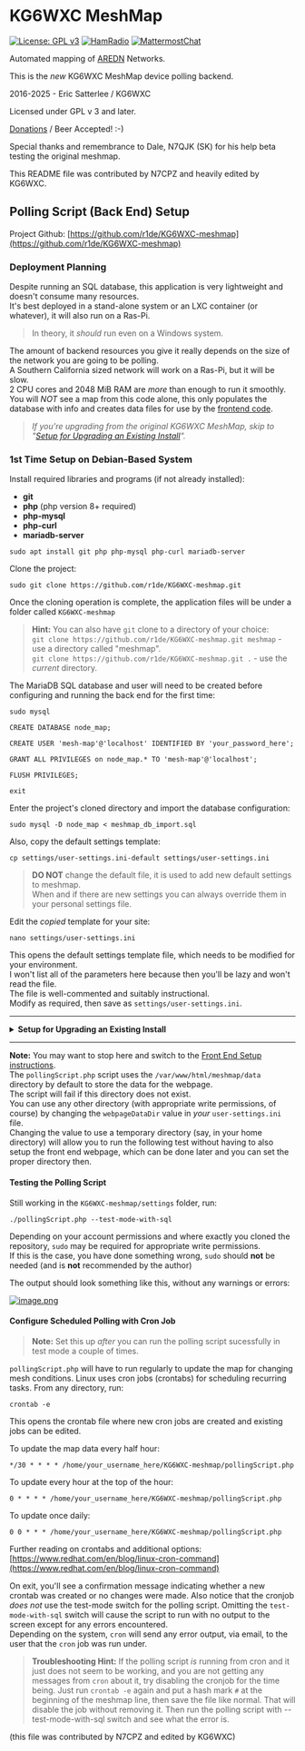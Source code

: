 # KG6WXC MeshMap
  
[![License: GPL v3](https://img.shields.io/badge/License-GPLv3-blue.svg)](https://www.gnu.org/licenses/gpl-3.0)
[![HamRadio](https://img.shields.io/badge/HamRadio-Roger!-green.svg)](https://www.arednmesh.org)
[![MattermostChat](https://img.shields.io/badge/Chat-Mattermost-blueviolet.svg)](https://mattermost.kg6wxc.net/mesh/channels/meshmap)  
  
Automated mapping of [AREDN](https://arednmesh.org) Networks.  

This is the _new_ KG6WXC MeshMap device polling backend.

2016-2025 - Eric Satterlee / KG6WXC

Licensed under GPL v 3 and later.  

[Donations](https://www.paypal.com/cgi-bin/webscr?cmd=_donations&business=6K5KQYYU34H4U&currency_code=USD&source=url) / Beer Accepted! :-)  

Special thanks and remembrance to Dale, N7QJK (SK) for his help beta testing the original meshmap.  

This README file was contributed by N7CPZ and heavily edited by KG6WXC.  

## Polling Script (Back End) Setup

Project Github: [https://github.com/r1de/KG6WXC-meshmap](https://github.com/r1de/KG6WXC-meshmap)

### Deployment Planning

Despite running an SQL database, this application is very lightweight and doesn't consume many resources.  
It's best deployed in a stand-alone system or an LXC container (or whatever), it will also run on a Ras-Pi. 
>In theory, it _should_ run even on a Windows system.

The amount of backend resources you give it really depends on the size of the network you are going to be polling.  
A Southern California sized network will work on a Ras-Pi, but it will be slow.  
2 CPU cores and 2048 MiB RAM are _more_ than enough to run it smoothly.  
You will *NOT* see a map from this code alone, this only populates the database with info and creates data files for use by the [frontend code](https://github.com/r1de/KG6WXC-meshmap-webpage).


>*If you're upgrading from the original KG6WXC MeshMap, skip to "[Setup for Upgrading an Existing Install](#bkmrk-setup-for-upgrading-)".*


### 1st Time Setup on Debian-Based System

Install required libraries and programs (if not already installed):
- **git**
- **php** (php version 8+ required)
- **php-mysql**
- **php-curl**
- **mariadb-server**
    
```
sudo apt install git php php-mysql php-curl mariadb-server
```  

Clone the project:  
```
sudo git clone https://github.com/r1de/KG6WXC-meshmap.git
```  
Once the cloning operation is complete, the application files will be under a folder called `KG6WXC-meshmap`

>**Hint:** You can also have `git` clone to a directory of your choice:  
>`git clone https://github.com/r1de/KG6WXC-meshmap.git meshmap` - use a directory called "meshmap".  
>`git clone https://github.com/r1de/KG6WXC-meshmap.git .` - use the _current_ directory.

The MariaDB SQL database and user will need to be created before configuring and running the back end for the first time:  
```
sudo mysql
```  
```
CREATE DATABASE node_map;
```  
```
CREATE USER 'mesh-map'@'localhost' IDENTIFIED BY 'your_password_here';
```  
```
GRANT ALL PRIVILEGES on node_map.* TO 'mesh-map'@'localhost';
```  
```
FLUSH PRIVILEGES;
```  
```
exit
```  

Enter the project's cloned directory and import the database configuration:  
```
sudo mysql -D node_map < meshmap_db_import.sql
```

Also, copy the default settings template:  
```
cp settings/user-settings.ini-default settings/user-settings.ini
```
>**DO NOT** change the default file, it is used to add new default settings to meshmap.  
>When and if there are new settings you can always override them in your personal settings file.

Edit the _copied_ template for your site:  
```
nano settings/user-settings.ini
```  
This opens the default settings template file, which needs to be modified for your environment.  
I won't list all of the parameters here because then you'll be lazy and won't read the file.  
The file is well-commented and suitably instructional.  
Modify as required, then save as `settings/user-settings.ini`.

---

<details id="bkmrk-setup-for-upgrading-"><summary><strong>Setup for Upgrading an Existing Install</strong></summary>

You likely have everything you need already installed.  
If you have been running the old map and are upgrading to this new version, you will need to update the values in the new configuration file.
>If you copy over your existing user-settings file and carefully update it, you could probably re-use it, there are some changes, but not many.

The Database structure has changed in this new version and it will need to be updated, run this command from the meshmap directory:

```
sudo mysql -D node_map < meshmap_db_update.sql
```
After that is done, run the polling script in test mode and continue with the Front End Setup.

</details>

---

**Note:** You may want to stop here and switch to the [Front End Setup instructions](http://n7cpz-wiki.local.mesh/books/kg6wxc-mesh-map/page/front-end-setup).  
The `pollingScript.php` script uses the `/var/www/html/meshmap/data` directory by default to store the data for the webpage.  
The script will fail if this directory does not exist.  
You can use any other directory (with appropriate write permissions, of course) by changing the `webpageDataDir` value in _your_ `user-settings.ini` file.  
Changing the value to use a temporary directory (say, in your home directory) will allow you to run the following test without having to also setup the front end webpage, which can be done later and you can set the proper directory then.

#### Testing the Polling Script

Still working in the `KG6WXC-meshmap/settings` folder, run:

```
./pollingScript.php --test-mode-with-sql
```

Depending on your account permissions and where exactly you cloned the repository, `sudo` may be required for appropriate write permissions.  
If this is the case, you have done something wrong, `sudo` should **not** be needed (and is **not** recommended by the author)

The output should look something like this, without any warnings or errors:

[![image.png](http://n7cpz-wiki.local.mesh/uploads/images/gallery/2025-02/scaled-1680-/0FFimage.png)](http://n7cpz-wiki.local.mesh/uploads/images/gallery/2025-02/0FFimage.png)

#### Configure Scheduled Polling with Cron Job
>**Note:** Set this up _after_ you can run the polling script sucessfully in test mode a couple of times.

`pollingScript.php` will have to run regularly to update the map for changing mesh conditions. Linux uses cron jobs (crontabs) for scheduling recurring tasks. From any directory, run:

```
crontab -e
```

This opens the crontab file where new cron jobs are created and existing jobs can be edited.

To update the map data every half hour:

```
*/30 * * * * /home/your_username_here/KG6WXC-meshmap/pollingScript.php
```

To update every hour at the top of the hour:

```
0 * * * * /home/your_username_here/KG6WXC-meshmap/pollingScript.php
```

To update once daily:

```
0 0 * * * /home/your_username_here/KG6WXC-meshmap/pollingScript.php
```

Further reading on crontabs and additional options: [https://www.redhat.com/en/blog/linux-cron-command](https://www.redhat.com/en/blog/linux-cron-command)

On exit, you'll see a confirmation message indicating whether a new crontab was created or no changes were made.
Also notice that the cronjob _does not_ use the test-mode switch for the polling script.
Omitting the `test-mode-with-sql` switch will cause the script to run with no output to the screen except for any errors encountered.  
Depending on the system, `cron` will send any error output, via email, to the user that the `cron` job was run under.


>**Troubleshooting Hint:**
>If the polling script _is_ running from cron and it just does not seem to be working, and you are not getting any messages from `cron` about it, try disabling the cronjob for the time being.
>Just run `crontab -e` again and put a hash mark `#` at the beginning of the meshmap line, then save the file like normal.
>That will disable the job without removing it.
>Then run the polling script with --test-mode-with-sql switch and see what the error is.



(this file was contributed by N7CPZ and edited by KG6WXC)
